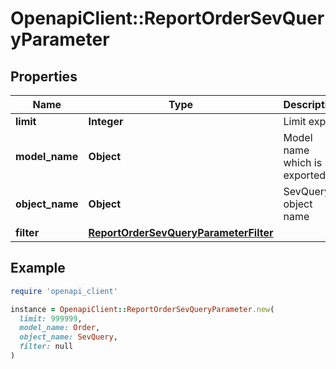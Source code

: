 # OpenapiClient::ReportOrderSevQueryParameter

## Properties

| Name | Type | Description | Notes |
| ---- | ---- | ----------- | ----- |
| **limit** | **Integer** | Limit export | [optional] |
| **model_name** | **Object** | Model name which is exported |  |
| **object_name** | **Object** | SevQuery object name |  |
| **filter** | [**ReportOrderSevQueryParameterFilter**](ReportOrderSevQueryParameterFilter.md) |  | [optional] |

## Example

```ruby
require 'openapi_client'

instance = OpenapiClient::ReportOrderSevQueryParameter.new(
  limit: 999999,
  model_name: Order,
  object_name: SevQuery,
  filter: null
)
```

